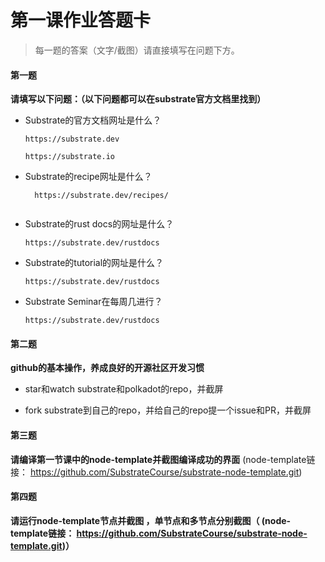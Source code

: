 # 第一课作业答题卡

> 每一题的答案（文字/截图）请直接填写在问题下方。

#### 第一题

**请填写以下问题：（以下问题都可以在substrate官方文档里找到）**

- Substrate的官方文档网址是什么？
    ```
    https://substrate.dev
        
    https://substrate.io
    ```
  

- Substrate的recipe网址是什么？

  ```
    https://substrate.dev/recipes/
    
   ```

- Substrate的rust docs的网址是什么？
    ```
    https://substrate.dev/rustdocs
    
    ```
  

- Substrate的tutorial的网址是什么？
    ```
    https://substrate.dev/rustdocs
    
    ```
  

- Substrate Seminar在每周几进行？
    ```
    https://substrate.dev/rustdocs
    
    ```




#### 第二题

**github的基本操作，养成良好的开源社区开发习惯**

- star和watch substrate和polkadot的repo，并截屏


  

- fork substrate到自己的repo，并给自己的repo提一个issue和PR，并截屏





#### 第三题

**请编译第一节课中的node-template并截图编译成功的界面** (node-template链接： https://github.com/SubstrateCourse/substrate-node-template.git)



#### 第四题

**请运行node-template节点并截图 ，单节点和多节点分别截图（ (node-template链接： https://github.com/SubstrateCourse/substrate-node-template.git)）**

